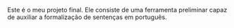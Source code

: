 Este é o meu projeto final. Ele consiste de uma ferramenta preliminar capaz de auxiliar a formalização de sentenças em português.
